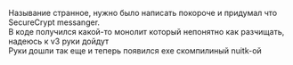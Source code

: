 Называние странное, нужно было написать покороче и придумал что SecureCrypt messanger.  
В коде получился какой-то монолит который непонятно как разчищать, надеюсь к v3 руки дойдут  
Руки дошли так еще и теперь появился exe скомпилиный nuitk-ой  
